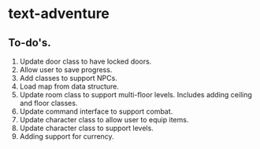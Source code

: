 # text-adventure

## To-do's.

1. Update door class to have locked doors.
1. Allow user to save progress.
1. Add classes to support NPCs.
1. Load map from data structure.
1. Update room class to support multi-floor levels. Includes adding ceiling and floor classes.
1. Update command interface to support combat. 
1. Update character class to allow user to equip items.
1. Update character class to support levels. 
1. Adding support for currency. 
